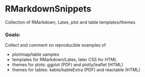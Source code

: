 # RMarkdownSnippets
Collection of RMarkdown, Latex, plot and table templates/themes

### Goals:

Collect and comment on reproducible examples of

- plot/map/table samples
- templates for RMarkdown/Latex, later CSS for HTML
- themes for plots: ggplot (PDF) and plotly/leaflet (HTML)
- themes for tables: kable/kableExtra (PDF) and  reactable (HTML)
